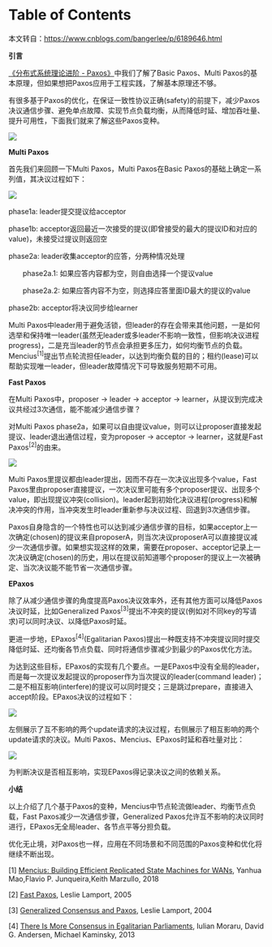 # Table of Contents



本文转自：https://www.cnblogs.com/bangerlee/p/6189646.html



**引言**

[《分布式系统理论进阶 - Paxos》](http://www.cnblogs.com/bangerlee/p/5655754.html)中我们了解了Basic Paxos、Multi Paxos的基本原理，但如果想把Paxos应用于工程实践，了解基本原理还不够。

有很多基于Paxos的优化，在保证一致性协议正确(safety)的前提下，减少Paxos决议通信步骤、避免单点故障、实现节点负载均衡，从而降低时延、增加吞吐量、提升可用性，下面我们就来了解这些Paxos变种。

![](https://images2015.cnblogs.com/blog/116770/201612/116770-20161217185911917-43631009.jpg)

**Multi Paxos**

首先我们来回顾一下Multi Paxos，Multi Paxos在Basic Paxos的基础上确定一系列值，其决议过程如下：

![](https://images2015.cnblogs.com/blog/116770/201612/116770-20161218102045714-754820695.png)

phase1a: leader提交提议给acceptor

phase1b: acceptor返回最近一次接受的提议(即曾接受的最大的提议ID和对应的value)，未接受过提议则返回空

phase2a: leader收集acceptor的应答，分两种情况处理

　　phase2a.1: 如果应答内容都为空，则自由选择一个提议value

　　phase2a.2: 如果应答内容不为空，则选择应答里面ID最大的提议的value

phase2b: acceptor将决议同步给learner

Multi Paxos中leader用于避免活锁，但leader的存在会带来其他问题，一是如何选举和保持唯一leader(虽然无leader或多leader不影响一致性，但影响决议进程progress)，二是充当leader的节点会承担更多压力，如何均衡节点的负载。Mencius<sup>[1]</sup>提出节点轮流担任leader，以达到均衡负载的目的；租约(lease)可以帮助实现唯一leader，但leader故障情况下可导致服务短期不可用。

**Fast Paxos**

在Multi Paxos中，proposer -> leader -> acceptor -> learner，从提议到完成决议共经过3次通信，能不能减少通信步骤？

对Multi Paxos phase2a，如果可以自由提议value，则可以让proposer直接发起提议、leader退出通信过程，变为proposer -> acceptor -> learner，这就是Fast Paxos<sup>[2]</sup>的由来。

![](https://images2015.cnblogs.com/blog/116770/201612/116770-20161218102011683-1409659558.png)

Multi Paxos里提议都由leader提出，因而不存在一次决议出现多个value，Fast Paxos里由proposer直接提议，一次决议里可能有多个proposer提议、出现多个value，即出现提议冲突(collision)。leader起到初始化决议进程(progress)和解决冲突的作用，当冲突发生时leader重新参与决议过程、回退到3次通信步骤。

Paxos自身隐含的一个特性也可以达到减少通信步骤的目标，如果acceptor上一次确定(chosen)的提议来自proposerA，则当次决议proposerA可以直接提议减少一次通信步骤。如果想实现这样的效果，需要在proposer、acceptor记录上一次决议确定(chosen)的历史，用以在提议前知道哪个proposer的提议上一次被确定、当次决议能不能节省一次通信步骤。

**EPaxos**

除了从减少通信步骤的角度提高Paxos决议效率外，还有其他方面可以降低Paxos决议时延，比如Generalized Paxos<sup>[3]</sup>提出不冲突的提议(例如对不同key的写请求)可以同时决议、以降低Paxos时延。

更进一步地，EPaxos<sup>[4]</sup>(Egalitarian Paxos)提出一种既支持不冲突提议同时提交降低时延、还均衡各节点负载、同时将通信步骤减少到最少的Paxos优化方法。

为达到这些目标，EPaxos的实现有几个要点。一是EPaxos中没有全局的leader，而是每一次提议发起提议的proposer作为当次提议的leader(command leader)；二是不相互影响(interfere)的提议可以同时提交；三是跳过prepare，直接进入accept阶段。EPaxos决议的过程如下：

![](https://images2015.cnblogs.com/blog/116770/201612/116770-20161218173608104-1507680298.png)

左侧展示了互不影响的两个update请求的决议过程，右侧展示了相互影响的两个update请求的决议。Multi Paxos、Mencius、EPaxos时延和吞吐量对比：

![](https://images2015.cnblogs.com/blog/116770/201612/116770-20161218180622104-945213222.png)

为判断决议是否相互影响，实现EPaxos得记录决议之间的依赖关系。

**小结**

以上介绍了几个基于Paxos的变种，Mencius中节点轮流做leader、均衡节点负载，Fast Paxos减少一次通信步骤，Generalized Paxos允许互不影响的决议同时进行，EPaxos无全局leader、各节点平等分担负载。

优化无止境，对Paxos也一样，应用在不同场景和不同范围的Paxos变种和优化将继续不断出现。

[1] [Mencius: Building Efficient Replicated State Machines for WANs](http://cseweb.ucsd.edu/classes/wi09/cse223a/mencius.pdf), Yanhua Mao,Flavio P. Junqueira,Keith Marzullo, 2018

[2] [Fast Paxos](https://www.microsoft.com/en-us/research/wp-content/uploads/2016/02/tr-2005-112.pdf), Leslie Lamport, 2005

[3] [Generalized Consensus and Paxos](http://diyhpl.us/~bryan/papers2/distributed/distributed-systems/generalized-consensus-and-paxos.2004.pdf), Leslie Lamport, 2004

[4] [There Is More Consensus in Egalitarian Parliaments](http://sigops.org/sosp/sosp13/papers/p358-moraru.pdf), Iulian Moraru, David G. Andersen, Michael Kaminsky, 2013



